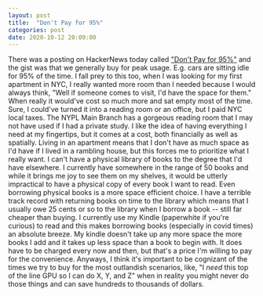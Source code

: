 ```yaml
---
layout: post
title:  "Don't Pay for 95%"
categories: post
date: 2020-10-12 20:09:00
---
```


There was a posting on HackerNews today called ["Don't Pay for 95%"](https://news.ycombinator.com/item?id=24755614) and the gist was that we generally buy for peak usage. E.g. cars are sitting idle for 95% of the time. I fall prey to this too, when I was looking for my first apartment in NYC, I really wanted more room than I needed because I would always think, "Well if someone comes to visit, I'd have the space for them." When really it would've cost so much more and sat empty most of the time. Sure, I could've turned it into a reading room or an office, but I paid NYC local taxes. The NYPL Main Branch has a gorgeous reading room that I may not have used if I had a private study. I like the idea of having everything I need at my fingertips, but it comes at a cost, both financially as well as spatially. Living in an apartment means that I don't have as much space as I'd have if I lived in a rambling house, but this forces me to prioritize what I really want. I can't have a physical library of books to the degree that I'd have elsewhere. I currently have somewhere in the range of 50 books and while it brings me joy to see them on my shelves, it would be utterly impractical to have a physical copy of every book I want to read. Even borrowing physical books is a more space efficient choice. I have a terrible track record with returning books on time to the library which means that I usually owe 25 cents or so to the library when I borrow a book -- still far cheaper than buying. I currently use my Kindle (paperwhite if you're curious) to read and this makes borrowing books (especially in covid times) an absolute breeze. My kindle doesn't take up any more space the more books I add and it takes up less space than a book to begin with. It does have to be charged every now and then, but that's a price I'm willing to pay for the convenience. Anyways, I think it's important to be cognizant of the times we try to buy for the most outlandish scenarios, like, "I _need_ this top of the line GPU so I can do X, Y, and Z" when in reality you might never do those things and can save hundreds to thousands of dollars.